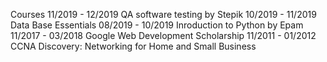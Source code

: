 Courses
11/2019 - 12/2019 QA software testing by Stepik
10/2019 - 11/2019 Data Base Essentials
08/2019 - 10/2019 Inroduction to Python by Epam
11/2017 - 03/2018 Google Web Development Scholarship
11/2011 - 01/2012 CCNA Discovery: Networking for Home and Small Business
